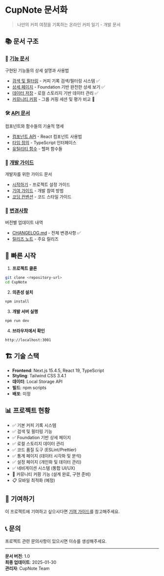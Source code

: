 # CupNote 문서화

> 나만의 커피 여정을 기록하는 온라인 커피 일기 - 개발 문서

## 📚 문서 구조

### 🎯 [기능 문서](./features/)

구현된 기능들의 상세 설명과 사용법

- [검색 및 필터링](./features/SEARCH_AND_FILTER.md) - 커피 기록 검색/필터링 시스템 ✅
- [상세 페이지](./features/DETAIL_PAGE.md) - Foundation 기반 완전한 상세 보기 ✅
- [데이터 저장](./features/LOCAL_STORAGE.md) - 로컬 스토리지 기반 데이터 관리 ✅
- [커뮤니티 커핑](./features/COMMUNITY_CUPPING.md) - 그룹 커핑 세션 및 평가 비교 🚧

### 🛠️ [API 문서](./api/)

컴포넌트와 함수들의 기술적 명세

- [컴포넌트 API](./api/COMPONENTS.md) - React 컴포넌트 사용법
- [타입 정의](./api/TYPES.md) - TypeScript 인터페이스
- [유틸리티 함수](./api/UTILITIES.md) - 헬퍼 함수들

### 📖 [개발 가이드](./guides/)

개발자를 위한 가이드 문서

- [시작하기](./guides/GETTING_STARTED.md) - 프로젝트 설정 가이드
- [기여 가이드](./guides/CONTRIBUTING.md) - 개발 참여 방법
- [코딩 컨벤션](./guides/CODING_CONVENTIONS.md) - 코드 스타일 가이드

### 📝 [변경사항](./changelog/)

버전별 업데이트 내역

- [CHANGELOG.md](./changelog/CHANGELOG.md) - 전체 변경사항 ✅
- [릴리즈 노트](./changelog/RELEASES.md) - 주요 릴리즈

## 🚀 빠른 시작

1. **프로젝트 클론**

```bash
git clone <repository-url>
cd CupNote
```

2. **의존성 설치**

```bash
npm install
```

3. **개발 서버 실행**

```bash
npm run dev
```

4. **브라우저에서 확인**

```
http://localhost:3001
```

## 🏗️ 기술 스택

- **Frontend**: Next.js 15.4.5, React 19, TypeScript
- **Styling**: Tailwind CSS 3.4.1
- **데이터**: Local Storage API
- **빌드**: npm scripts
- **배포**: 미정

## 📊 프로젝트 현황

- ✅ 기본 커피 기록 시스템
- ✅ 검색 및 필터링 기능
- ✅ Foundation 기반 상세 페이지
- ✅ 로컬 스토리지 데이터 관리
- ✅ 코드 품질 도구 (ESLint/Prettier)
- ✅ 통계 페이지 (데이터 시각화 및 분석)
- ✅ 설정 페이지 (개인화 및 데이터 관리)
- ✅ 네비게이션 시스템 (통합 UI/UX)
- 🚧 커뮤니티 커핑 기능 (설계 완료, 구현 준비)
- 📋 모바일 최적화 (예정)

## 🤝 기여하기

이 프로젝트에 기여하고 싶으시다면 [기여 가이드](./guides/CONTRIBUTING.md)를 참고해주세요.

## 📞 문의

프로젝트 관련 문의사항이 있으시면 이슈를 생성해주세요.

---

**문서 버전**: 1.0  
**최종 업데이트**: 2025-01-30  
**관리자**: CupNote Team
